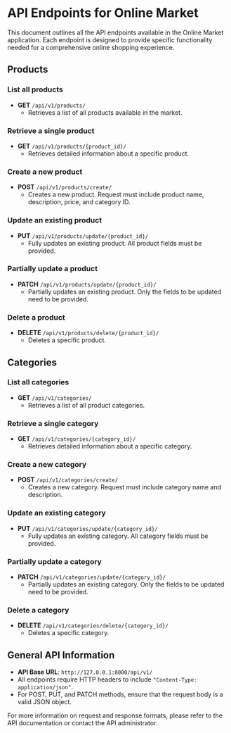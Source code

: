 # API Endpoints for Online Market

This document outlines all the API endpoints available in the Online Market application. Each endpoint is designed to provide specific functionality needed for a comprehensive online shopping experience.

## Products

### List all products
- **GET** `/api/v1/products/`
  - Retrieves a list of all products available in the market.

### Retrieve a single product
- **GET** `/api/v1/products/{product_id}/`
  - Retrieves detailed information about a specific product.

### Create a new product
- **POST** `/api/v1/products/create/`
  - Creates a new product. Request must include product name, description, price, and category ID.

### Update an existing product
- **PUT** `/api/v1/products/update/{product_id}/`
  - Fully updates an existing product. All product fields must be provided.

### Partially update a product
- **PATCH** `/api/v1/products/update/{product_id}/`
  - Partially updates an existing product. Only the fields to be updated need to be provided.

### Delete a product
- **DELETE** `/api/v1/products/delete/{product_id}/`
  - Deletes a specific product.

## Categories

### List all categories
- **GET** `/api/v1/categories/`
  - Retrieves a list of all product categories.

### Retrieve a single category
- **GET** `/api/v1/categories/{category_id}/`
  - Retrieves detailed information about a specific category.

### Create a new category
- **POST** `/api/v1/categories/create/`
  - Creates a new category. Request must include category name and description.

### Update an existing category
- **PUT** `/api/v1/categories/update/{category_id}/`
  - Fully updates an existing category. All category fields must be provided.

### Partially update a category
- **PATCH** `/api/v1/categories/update/{category_id}/`
  - Partially updates an existing category. Only the fields to be updated need to be provided.

### Delete a category
- **DELETE** `/api/v1/categories/delete/{category_id}/`
  - Deletes a specific category.

## General API Information

- **API Base URL**: `http://127.0.0.1:8000/api/v1/`
- All endpoints require HTTP headers to include `"Content-Type: application/json"`.
- For POST, PUT, and PATCH methods, ensure that the request body is a valid JSON object.

For more information on request and response formats, please refer to the API documentation or contact the API administrator.
